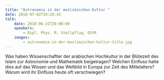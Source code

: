 ```yaml
---
title: "Astronomie in der muslimischen Kultur "
date: 2018-07-02T19:20:43
talk:
    date: 2018-08-31T20:00:00
    speakers:
        - Dipl. Phys. M. Stellpflug, OStR
    images:
        - astronomie-in-der-muslimischen-kultur-title.jpg
---
```

Was haben Wissenschaftler der arabischen Hochkultur in der Blütezeit des Islam zur Astronomie und Mathematik beigetragen? Welchen Einfluss hatte dies auf das Wissen und das Weltbild in Europa zur Zeit des Mittelalters? Warum wird ihr Einfluss heute oft verschwiegen?

